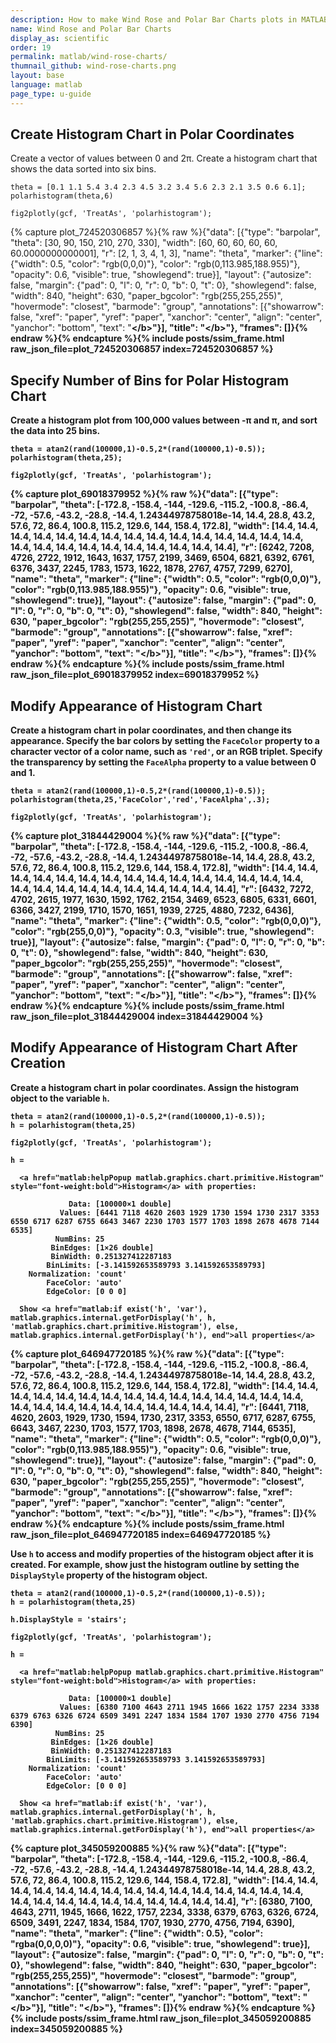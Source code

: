 ```yaml
---
description: How to make Wind Rose and Polar Bar Charts plots in MATLAB<sup>&reg;</sup> with Plotly.
name: Wind Rose and Polar Bar Charts
display_as: scientific
order: 19
permalink: matlab/wind-rose-charts/
thumnail_github: wind-rose-charts.png
layout: base
language: matlab
page_type: u-guide
---
```


## Create Histogram Chart in Polar Coordinates

Create a vector of values between 0 and 2π. Create a histogram chart that shows the data sorted into six bins.

```{matlab}
theta = [0.1 1.1 5.4 3.4 2.3 4.5 3.2 3.4 5.6 2.3 2.1 3.5 0.6 6.1];
polarhistogram(theta,6)

fig2plotly(gcf, 'TreatAs', 'polarhistogram');
```
{% capture plot_724520306857 %}{% raw %}{"data": [{"type": "barpolar", "theta": [30, 90, 150, 210, 270, 330], "width": [60, 60, 60, 60, 60, 60.0000000000001], "r": [2, 1, 3, 4, 1, 3], "name": "theta", "marker": {"line": {"width": 0.5, "color": "rgb(0,0,0)"}, "color": "rgb(0,113.985,188.955)"}, "opacity": 0.6, "visible": true, "showlegend": true}], "layout": {"autosize": false, "margin": {"pad": 0, "l": 0, "r": 0, "b": 0, "t": 0}, "showlegend": false, "width": 840, "height": 630, "paper_bgcolor": "rgb(255,255,255)", "hovermode": "closest", "barmode": "group", "annotations": [{"showarrow": false, "xref": "paper", "yref": "paper", "xanchor": "center", "align": "center", "yanchor": "bottom", "text": "<b><\/b>"}], "title": "<b><\/b>"}, "frames": []}{% endraw %}{% endcapture %}{% include posts/ssim_frame.html raw_json_file=plot_724520306857 index=724520306857 %}



<!--------------------- EXAMPLE BREAK ------------------------->

## Specify Number of Bins for Polar Histogram Chart

Create a histogram plot from 100,000 values between -π and π, and sort the data into 25 bins.

```{matlab}
theta = atan2(rand(100000,1)-0.5,2*(rand(100000,1)-0.5));
polarhistogram(theta,25);

fig2plotly(gcf, 'TreatAs', 'polarhistogram');
```
{% capture plot_69018379952 %}{% raw %}{"data": [{"type": "barpolar", "theta": [-172.8, -158.4, -144, -129.6, -115.2, -100.8, -86.4, -72, -57.6, -43.2, -28.8, -14.4, 1.24344978758018e-14, 14.4, 28.8, 43.2, 57.6, 72, 86.4, 100.8, 115.2, 129.6, 144, 158.4, 172.8], "width": [14.4, 14.4, 14.4, 14.4, 14.4, 14.4, 14.4, 14.4, 14.4, 14.4, 14.4, 14.4, 14.4, 14.4, 14.4, 14.4, 14.4, 14.4, 14.4, 14.4, 14.4, 14.4, 14.4, 14.4, 14.4], "r": [6242, 7208, 4726, 2722, 1912, 1643, 1637, 1757, 2199, 3469, 6504, 6821, 6392, 6761, 6376, 3437, 2245, 1783, 1573, 1622, 1878, 2767, 4757, 7299, 6270], "name": "theta", "marker": {"line": {"width": 0.5, "color": "rgb(0,0,0)"}, "color": "rgb(0,113.985,188.955)"}, "opacity": 0.6, "visible": true, "showlegend": true}], "layout": {"autosize": false, "margin": {"pad": 0, "l": 0, "r": 0, "b": 0, "t": 0}, "showlegend": false, "width": 840, "height": 630, "paper_bgcolor": "rgb(255,255,255)", "hovermode": "closest", "barmode": "group", "annotations": [{"showarrow": false, "xref": "paper", "yref": "paper", "xanchor": "center", "align": "center", "yanchor": "bottom", "text": "<b><\/b>"}], "title": "<b><\/b>"}, "frames": []}{% endraw %}{% endcapture %}{% include posts/ssim_frame.html raw_json_file=plot_69018379952 index=69018379952 %}


<!--------------------- EXAMPLE BREAK ------------------------->

## Modify Appearance of Histogram Chart

Create a histogram chart in polar coordinates, and then change its appearance. Specify the bar colors by setting the `FaceColor` property to a character vector of a color name, such as `'red'`, or an RGB triplet. Specify the transparency by setting the `FaceAlpha` property to a value between 0 and 1.

```{matlab}
theta = atan2(rand(100000,1)-0.5,2*(rand(100000,1)-0.5));
polarhistogram(theta,25,'FaceColor','red','FaceAlpha',.3);

fig2plotly(gcf, 'TreatAs', 'polarhistogram');
```
{% capture plot_31844429004 %}{% raw %}{"data": [{"type": "barpolar", "theta": [-172.8, -158.4, -144, -129.6, -115.2, -100.8, -86.4, -72, -57.6, -43.2, -28.8, -14.4, 1.24344978758018e-14, 14.4, 28.8, 43.2, 57.6, 72, 86.4, 100.8, 115.2, 129.6, 144, 158.4, 172.8], "width": [14.4, 14.4, 14.4, 14.4, 14.4, 14.4, 14.4, 14.4, 14.4, 14.4, 14.4, 14.4, 14.4, 14.4, 14.4, 14.4, 14.4, 14.4, 14.4, 14.4, 14.4, 14.4, 14.4, 14.4, 14.4], "r": [6432, 7272, 4702, 2615, 1977, 1630, 1592, 1762, 2154, 3469, 6523, 6805, 6331, 6601, 6366, 3427, 2199, 1710, 1570, 1651, 1939, 2725, 4880, 7232, 6436], "name": "theta", "marker": {"line": {"width": 0.5, "color": "rgb(0,0,0)"}, "color": "rgb(255,0,0)"}, "opacity": 0.3, "visible": true, "showlegend": true}], "layout": {"autosize": false, "margin": {"pad": 0, "l": 0, "r": 0, "b": 0, "t": 0}, "showlegend": false, "width": 840, "height": 630, "paper_bgcolor": "rgb(255,255,255)", "hovermode": "closest", "barmode": "group", "annotations": [{"showarrow": false, "xref": "paper", "yref": "paper", "xanchor": "center", "align": "center", "yanchor": "bottom", "text": "<b><\/b>"}], "title": "<b><\/b>"}, "frames": []}{% endraw %}{% endcapture %}{% include posts/ssim_frame.html raw_json_file=plot_31844429004 index=31844429004 %}


<!--------------------- EXAMPLE BREAK ------------------------->

## Modify Appearance of Histogram Chart After Creation

Create a histogram chart in polar coordinates. Assign the histogram object to the variable `h`.

```{matlab}
theta = atan2(rand(100000,1)-0.5,2*(rand(100000,1)-0.5));
h = polarhistogram(theta,25)

fig2plotly(gcf, 'TreatAs', 'polarhistogram');
```
```
h = 

  <a href="matlab:helpPopup matlab.graphics.chart.primitive.Histogram" style="font-weight:bold">Histogram</a> with properties:

             Data: [100000×1 double]
           Values: [6441 7118 4620 2603 1929 1730 1594 1730 2317 3353 6550 6717 6287 6755 6643 3467 2230 1703 1577 1703 1898 2678 4678 7144 6535]
          NumBins: 25
         BinEdges: [1×26 double]
         BinWidth: 0.251327412287183
        BinLimits: [-3.141592653589793 3.141592653589793]
    Normalization: 'count'
        FaceColor: 'auto'
        EdgeColor: [0 0 0]

  Show <a href="matlab:if exist('h', 'var'), matlab.graphics.internal.getForDisplay('h', h, 'matlab.graphics.chart.primitive.Histogram'), else, matlab.graphics.internal.getForDisplay('h'), end">all properties</a>
```
{% capture plot_646947720185 %}{% raw %}{"data": [{"type": "barpolar", "theta": [-172.8, -158.4, -144, -129.6, -115.2, -100.8, -86.4, -72, -57.6, -43.2, -28.8, -14.4, 1.24344978758018e-14, 14.4, 28.8, 43.2, 57.6, 72, 86.4, 100.8, 115.2, 129.6, 144, 158.4, 172.8], "width": [14.4, 14.4, 14.4, 14.4, 14.4, 14.4, 14.4, 14.4, 14.4, 14.4, 14.4, 14.4, 14.4, 14.4, 14.4, 14.4, 14.4, 14.4, 14.4, 14.4, 14.4, 14.4, 14.4, 14.4, 14.4], "r": [6441, 7118, 4620, 2603, 1929, 1730, 1594, 1730, 2317, 3353, 6550, 6717, 6287, 6755, 6643, 3467, 2230, 1703, 1577, 1703, 1898, 2678, 4678, 7144, 6535], "name": "theta", "marker": {"line": {"width": 0.5, "color": "rgb(0,0,0)"}, "color": "rgb(0,113.985,188.955)"}, "opacity": 0.6, "visible": true, "showlegend": true}], "layout": {"autosize": false, "margin": {"pad": 0, "l": 0, "r": 0, "b": 0, "t": 0}, "showlegend": false, "width": 840, "height": 630, "paper_bgcolor": "rgb(255,255,255)", "hovermode": "closest", "barmode": "group", "annotations": [{"showarrow": false, "xref": "paper", "yref": "paper", "xanchor": "center", "align": "center", "yanchor": "bottom", "text": "<b><\/b>"}], "title": "<b><\/b>"}, "frames": []}{% endraw %}{% endcapture %}{% include posts/ssim_frame.html raw_json_file=plot_646947720185 index=646947720185 %}



Use `h` to access and modify properties of the histogram object after it is created. For example, show just the histogram outline by setting the `DisplayStyle` property of the histogram object.

```{matlab}
theta = atan2(rand(100000,1)-0.5,2*(rand(100000,1)-0.5));
h = polarhistogram(theta,25)

h.DisplayStyle = 'stairs';

fig2plotly(gcf, 'TreatAs', 'polarhistogram');
```
```
h = 

  <a href="matlab:helpPopup matlab.graphics.chart.primitive.Histogram" style="font-weight:bold">Histogram</a> with properties:

             Data: [100000×1 double]
           Values: [6380 7100 4643 2711 1945 1666 1622 1757 2234 3338 6379 6763 6326 6724 6509 3491 2247 1834 1584 1707 1930 2770 4756 7194 6390]
          NumBins: 25
         BinEdges: [1×26 double]
         BinWidth: 0.251327412287183
        BinLimits: [-3.141592653589793 3.141592653589793]
    Normalization: 'count'
        FaceColor: 'auto'
        EdgeColor: [0 0 0]

  Show <a href="matlab:if exist('h', 'var'), matlab.graphics.internal.getForDisplay('h', h, 'matlab.graphics.chart.primitive.Histogram'), else, matlab.graphics.internal.getForDisplay('h'), end">all properties</a>
```
{% capture plot_345059200885 %}{% raw %}{"data": [{"type": "barpolar", "theta": [-172.8, -158.4, -144, -129.6, -115.2, -100.8, -86.4, -72, -57.6, -43.2, -28.8, -14.4, 1.24344978758018e-14, 14.4, 28.8, 43.2, 57.6, 72, 86.4, 100.8, 115.2, 129.6, 144, 158.4, 172.8], "width": [14.4, 14.4, 14.4, 14.4, 14.4, 14.4, 14.4, 14.4, 14.4, 14.4, 14.4, 14.4, 14.4, 14.4, 14.4, 14.4, 14.4, 14.4, 14.4, 14.4, 14.4, 14.4, 14.4, 14.4, 14.4], "r": [6380, 7100, 4643, 2711, 1945, 1666, 1622, 1757, 2234, 3338, 6379, 6763, 6326, 6724, 6509, 3491, 2247, 1834, 1584, 1707, 1930, 2770, 4756, 7194, 6390], "name": "theta", "marker": {"line": {"width": 0.5}, "color": "rgba(0,0,0,0)"}, "opacity": 0.6, "visible": true, "showlegend": true}], "layout": {"autosize": false, "margin": {"pad": 0, "l": 0, "r": 0, "b": 0, "t": 0}, "showlegend": false, "width": 840, "height": 630, "paper_bgcolor": "rgb(255,255,255)", "hovermode": "closest", "barmode": "group", "annotations": [{"showarrow": false, "xref": "paper", "yref": "paper", "xanchor": "center", "align": "center", "yanchor": "bottom", "text": "<b><\/b>"}], "title": "<b><\/b>"}, "frames": []}{% endraw %}{% endcapture %}{% include posts/ssim_frame.html raw_json_file=plot_345059200885 index=345059200885 %}



<!--------------------- EXAMPLE BREAK ------------------------->

